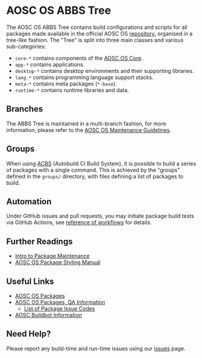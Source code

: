 AOSC OS ABBS Tree
=================

The AOSC OS ABBS Tree contains build configurations and scripts
for all packages made available in the official AOSC OS
[repository](https://repo.aosc.io), organised in a tree-like fashion. The "Tree"
is split into three main classes and various sub-categories:

- `core-*` contains components of the [AOSC OS Core](README.CORE.md).
- `app-*` contains applications.
- `desktop-*` contains desktop environments and their supporting libraries.
- `lang-*` contains programming language support stacks.
- `meta-*` contains meta packages (`*-base`).
- `runtime-*` contains runtime libraries and data.

Branches
--------

The ABBS Tree is maintained in a multi-branch fashion, for more information,
please refer to the [AOSC OS Maintenance Guidelines](https://wiki.aosc.io/developer/packaging/topic-based-maintenance-guideline).

Groups
------

When using [ACBS](https://github.com/AOSC-Dev/acbs/) (Autobuild CI Build System),
it is possible to build a series of packages with a single command. This is
achieved by the "groups" defined in the `groups/` directory, with files defining
a list of packages to build.

Automation
----------

Under GitHub issues and pull requests, you may initiate package build tests via GitHub Actions, see [reference of workflows](.github/workflows/README.md) for details.

Further Readings
----------------

- [Intro to Package Maintenance](https://wiki.aosc.io/developer/packaging/basics)
- [AOSC OS Package Styling Manual](https://wiki.aosc.io/developer/packaging/package-styling-manual)

Useful Links
------------

- [AOSC OS Packages](https://packages.aosc.io/)
- [AOSC OS Packages, QA Information](https://packages.aosc.io/qa/)
    - [List of Package Issue Codes](https://wiki.aosc.io/developer/packaging/qa-issue-codes)
- [AOSC Buildbot Information](https://wiki.aosc.io/developer/infrastructure/buildbots)

Need Help?
----------

Please report any build-time and run-time issues using our
[issues](https://github.com/AOSC-Dev/aosc-os-abbs/issues/new/choose) page.
